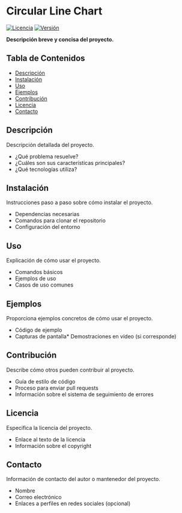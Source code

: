 # Circular Line Chart

[![Licencia](https://img.shields.io/badge/Licencia-MIT-blue.svg)](https://opensource.org/licenses/MIT)
[![Versión](https://img.shields.io/badge/Versión-1.0.0-green.svg)](https://semver.org/)

**Descripción breve y concisa del proyecto.**

## Tabla de Contenidos

- [Descripción](#descripción)
- [Instalación](#instalación)
- [Uso](#uso)
- [Ejemplos](#ejemplos)
- [Contribución](#contribución)
- [Licencia](#licencia)
- [Contacto](#contacto)

## Descripción

Descripción detallada del proyecto. 
* ¿Qué problema resuelve?
* ¿Cuáles son sus características principales?
* ¿Qué tecnologías utiliza?

## Instalación

Instrucciones paso a paso sobre cómo instalar el proyecto.
* Dependencias necesarias
* Comandos para clonar el repositorio
* Configuración del entorno

## Uso

Explicación de cómo usar el proyecto.
* Comandos básicos
* Ejemplos de uso
* Casos de uso comunes

## Ejemplos

Proporciona ejemplos concretos de cómo usar el proyecto.
* Código de ejemplo
* Capturas de pantalla* Demostraciones en vídeo (si corresponde)

## Contribución

Describe cómo otros pueden contribuir al proyecto.
* Guía de estilo de código
* Proceso para enviar pull requests
* Información sobre el sistema de seguimiento de errores

## Licencia

Especifica la licencia del proyecto.
* Enlace al texto de la licencia
* Información sobre el copyright

## Contacto

Información de contacto del autor o mantenedor del proyecto.
* Nombre
* Correo electrónico
* Enlaces a perfiles en redes sociales (opcional)
